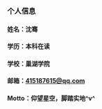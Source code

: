 ### 个人信息

#### 姓名：沈骞

#### 学历：本科在读

#### 学校：巢湖学院

#### 邮箱：415187615@qq.com

#### Motto：仰望星空，脚踏实地^v^
